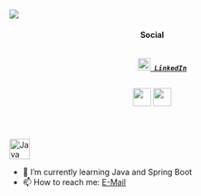 <h1>
    <a href="https://git.io/typing-svg">
      <!-- <img src="https://readme-typing-svg.herokuapp.com/?lines=Hello,+There!+👋;I'm+Merve....;A+developer+from+Earth;&center=true&size=30"> -->
      <img src="https://readme-typing-svg.herokuapp.com/?lines=Hello,+There!+👋;I'm+Merve...;A+developer+from+Earth;&center=true&size=30">
    </a>
  </h1>
  
  <h4 align="center"> Social </h4>

  <h5 align="center">
    <code>
      <a href="https://www.linkedin.com/in/merveeozkan/" title="LinkedIn Profile"><img width="22" src="https://raw.githubusercontent.com/ramazansancar/ramazansancar/main/images/linkedin.svg"> LinkedIn</a> 
      </code>
    <code></code>
    <p > <a href="https://discord.com/users/merveozkan#3451" target="_blank" rel="noreferrer"><img src="https://raw.githubusercontent.com/danielcranney/readme-generator/main/public/icons/socials/discord.svg" width="32" height="32" /></a>
      <a href="http://www.medium.com/@merve-ozkan" target="_blank" rel="noreferrer"><img src="https://raw.githubusercontent.com/danielcranney/readme-generator/main/public/icons/socials/medium.svg" width="32" height="32" /></a>
      </p>
    
  </h5>
<br>

<p align="left">
<a href="https://www.oracle.com/java/" target="_blank" rel="noreferrer"><img src="https://raw.githubusercontent.com/danielcranney/readme-generator/main/public/icons/skills/java-colored.svg" width="36" height="36" alt="Java" /></a>

- 🌱 I’m currently learning Java and Spring Boot
- 📫 How to reach me: [E-Mail](mailto:merveozkan.dev@gmail.com)
